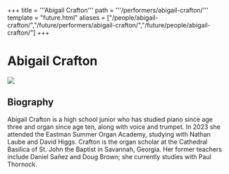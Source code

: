 +++
title = '''Abigail Crafton'''
path = '''/performers/abigail-crafton/'''
template = "future.html"
aliases = ["/people/abigail-crafton/","/future/performers/abigail-crafton/","/future/people/abigail-crafton/"]
+++

<h1>Abigail Crafton</h1>

<img class="speaker-photo" src="https://custom.cvent.com/C3A4539B19F74ABCB6FCE437F6BC0A74/files/event/910aaf2914d44586a56fbd0b3b2c31c0/d1881a4a87e54dbbb2f7db8c3fe0df8d.jpg">
<h2>Biography</h2>
<p>Abigail Crafton is a high school junior who has studied piano since age three and organ since age ten, along with voice and trumpet. In 2023 she attended the Eastman Summer Organ Academy, studying with Nathan Laube and David Higgs. Crafton is the organ scholar at the Cathedral Basilica of St. John the Baptist in Savannah, Georgia. Her former teachers include Daniel Sañez and Doug Brown; she currently studies with Paul Thornock.</p>

